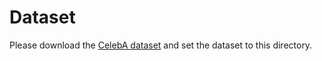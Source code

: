 # Dataset
Please download the [CelebA dataset](http://mmlab.ie.cuhk.edu.hk/projects/CelebA.html) and set the dataset to this directory.


